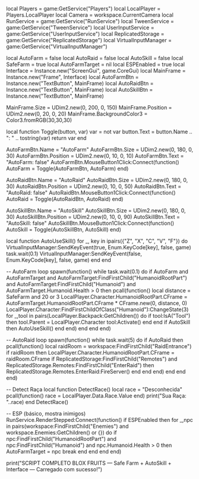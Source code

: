 local Players = game:GetService("Players")
local LocalPlayer = Players.LocalPlayer
local Camera = workspace.CurrentCamera
local RunService = game:GetService("RunService")
local TweenService = game:GetService("TweenService")
local UserInputService = game:GetService("UserInputService")
local ReplicatedStorage = game:GetService("ReplicatedStorage")
local VirtualInputManager = game:GetService("VirtualInputManager")

local AutoFarm = false
local AutoRaid = false
local AutoSkill = false
local SafeFarm = true
local AutoFarmTarget = nil
local ESPEnabled = true
local Interface = Instance.new("ScreenGui", game.CoreGui)
local MainFrame = Instance.new("Frame", Interface)
local AutoFarmBtn = Instance.new("TextButton", MainFrame)
local AutoRaidBtn = Instance.new("TextButton", MainFrame)
local AutoSkillBtn = Instance.new("TextButton", MainFrame)

MainFrame.Size = UDim2.new(0, 200, 0, 150)
MainFrame.Position = UDim2.new(0, 20, 0, 20)
MainFrame.BackgroundColor3 = Color3.fromRGB(30,30,30)

local function Toggle(button, var)
    var = not var
    button.Text = button.Name .. ": " .. tostring(var)
    return var
end

AutoFarmBtn.Name = "AutoFarm"
AutoFarmBtn.Size = UDim2.new(0, 180, 0, 30)
AutoFarmBtn.Position = UDim2.new(0, 10, 0, 10)
AutoFarmBtn.Text = "AutoFarm: false"
AutoFarmBtn.MouseButton1Click:Connect(function()
    AutoFarm = Toggle(AutoFarmBtn, AutoFarm)
end)

AutoRaidBtn.Name = "AutoRaid"
AutoRaidBtn.Size = UDim2.new(0, 180, 0, 30)
AutoRaidBtn.Position = UDim2.new(0, 10, 0, 50)
AutoRaidBtn.Text = "AutoRaid: false"
AutoRaidBtn.MouseButton1Click:Connect(function()
    AutoRaid = Toggle(AutoRaidBtn, AutoRaid)
end)

AutoSkillBtn.Name = "AutoSkill"
AutoSkillBtn.Size = UDim2.new(0, 180, 0, 30)
AutoSkillBtn.Position = UDim2.new(0, 10, 0, 90)
AutoSkillBtn.Text = "AutoSkill: false"
AutoSkillBtn.MouseButton1Click:Connect(function()
    AutoSkill = Toggle(AutoSkillBtn, AutoSkill)
end)

local function AutoUseSkill()
    for _, key in ipairs({"Z", "X", "C", "V", "F"}) do
        VirtualInputManager:SendKeyEvent(true, Enum.KeyCode[key], false, game)
        task.wait(0.1)
        VirtualInputManager:SendKeyEvent(false, Enum.KeyCode[key], false, game)
    end
end

-- AutoFarm loop
spawn(function()
    while task.wait(0.1) do
        if AutoFarm and AutoFarmTarget and AutoFarmTarget:FindFirstChild("HumanoidRootPart") and AutoFarmTarget:FindFirstChild("Humanoid") and AutoFarmTarget.Humanoid.Health > 0 then
            pcall(function()
                local distance = SafeFarm and 20 or 3
                LocalPlayer.Character.HumanoidRootPart.CFrame = AutoFarmTarget.HumanoidRootPart.CFrame * CFrame.new(0, distance, 0)
                LocalPlayer.Character:FindFirstChildOfClass("Humanoid"):ChangeState(3)
                for _,tool in pairs(LocalPlayer.Backpack:GetChildren()) do
                    if tool:IsA("Tool") then
                        tool.Parent = LocalPlayer.Character
                        tool:Activate()
                    end
                end
                if AutoSkill then
                    AutoUseSkill()
                end
            end)
        end
    end
end)

-- AutoRaid loop
spawn(function()
    while task.wait(5) do
        if AutoRaid then
            pcall(function()
                local raidRoom = workspace:FindFirstChild("RaidEntrance")
                if raidRoom then
                    LocalPlayer.Character.HumanoidRootPart.CFrame = raidRoom.CFrame
                    if ReplicatedStorage:FindFirstChild("Remotes") and ReplicatedStorage.Remotes:FindFirstChild("EnterRaid") then
                        ReplicatedStorage.Remotes.EnterRaid:FireServer()
                    end
                end
            end)
        end
    end
end)

-- Detect Raça
local function DetectRace()
    local race = "Desconhecida"
    pcall(function()
        race = LocalPlayer.Data.Race.Value
    end)
    print("Sua Raça: "..race)
end
DetectRace()

-- ESP (básico, mostra inimigos)
RunService.RenderStepped:Connect(function()
    if ESPEnabled then
        for _,npc in pairs(workspace:FindFirstChild("Enemies") and workspace.Enemies:GetChildren() or {}) do
            if npc:FindFirstChild("HumanoidRootPart") and npc:FindFirstChild("Humanoid") and npc.Humanoid.Health > 0 then
                AutoFarmTarget = npc
                break
            end
        end
    end
end)

print("SCRIPT COMPLETO BLOX FRUITS — Safe Farm + AutoSkill + Interface — Carregado com sucesso!")
